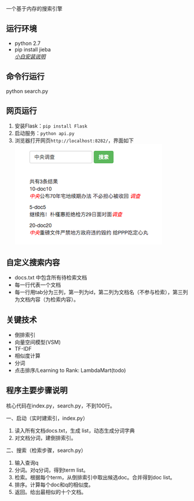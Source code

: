 
一个基于内存的搜索引擎

运行环境 
-------
- python 2.7 
- pip install jieba  
*[小白安装说明](install.md)*

 
命令行运行
---------
python search.py


网页运行
-------
1. 安装Flask：`pip install Flask`
2. 启动服务：`python api.py`
3. 浏览器打开网页`http://localhost:8282/`，界面如下  
![示意图](result.png)



自定义搜索内容
----------
- docs.txt 中包含所有待检索文档
- 每一行代表一个文档
- 每一行用tab分为三列，第一列为id，第二列为文档名（不参与检索），第三列为文档内容（为检索内容）。


关键技术
-------
- 倒排索引
- 向量空间模型(VSM)
- TF-IDF
- 相似度计算
- 分词
- 点击排序/Learning to Rank: LambdaMart(todo)


程序主要步骤说明
-------
核心代码在index.py，search.py，不到100行。

一、启动（实时建索引，index.py）

1. 读入所有文档docs.txt，生成 list<Doc>，动态生成分词字典
2. 对文档分词，建倒排索引。 


二、搜索（检索步骤，search.py）

1. 输入查询q
2. 分词。对q分词，得到term list。
3. 检索。根据每个term，从倒排索引中取出候选doc。合并得到doc list。
4. 排序。计算每个doc和q的相似度。
5. 返回。给出最相似的十个文档。